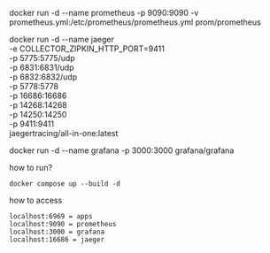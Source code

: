 docker run -d --name prometheus -p 9090:9090 -v prometheus.yml:/etc/prometheus/prometheus.yml prom/prometheus

docker run -d --name jaeger \
  -e COLLECTOR_ZIPKIN_HTTP_PORT=9411 \
  -p 5775:5775/udp \
  -p 6831:6831/udp \
  -p 6832:6832/udp \
  -p 5778:5778 \
  -p 16686:16686 \
  -p 14268:14268 \
  -p 14250:14250 \
  -p 9411:9411 \
  jaegertracing/all-in-one:latest

docker run -d --name grafana -p 3000:3000 grafana/grafana


how to run?
```
docker compose up --build -d
```

how to access 
```
localhost:6969 = apps
localhost:9090 = prometheus 
localhost:3000 = grafana
localhost:16686 = jaeger
```
